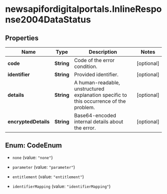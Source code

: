 # newsapifordigitalportals.InlineResponse2004DataStatus

## Properties

Name | Type | Description | Notes
------------ | ------------- | ------------- | -------------
**code** | **String** | Code of the error condition. | [optional] 
**identifier** | **String** | Provided identifier. | [optional] 
**details** | **String** | A human-readable, unstructured explanation specific to this occurrence of the problem. | [optional] 
**encryptedDetails** | **String** | Base64-encoded internal details about the error. | [optional] 



## Enum: CodeEnum


* `none` (value: `"none"`)

* `parameter` (value: `"parameter"`)

* `entitlement` (value: `"entitlement"`)

* `identifierMapping` (value: `"identifierMapping"`)





